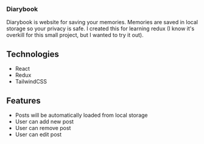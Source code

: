 ### Diarybook
Diarybook is website for saving your memories. Memories are saved in local storage so your privacy is safe. I created this for learning redux (I know it's overkill for this small project, but I wanted to try it out).
## Technologies
* React
* Redux
* TailwindCSS
## Features
* Posts will be automatically loaded from local storage
* User can add new post
* User can remove post
* User can edit post